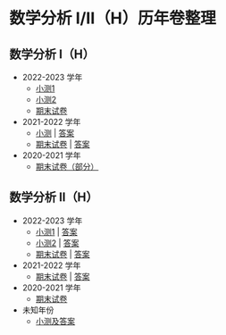 # 数学分析 I/II（H）历年卷整理

## 数学分析 I（H）

-   2022-2023 学年
    -   [小测1](analysis1_paper/22test1.pdf)
    -   [小测2](analysis1_paper/22test2.pdf)
    -   [期末试卷](analysis1_paper/22exam.pdf)
-   2021-2022 学年
    -   [小测](analysis1_paper/21test.pdf) | [答案](analysis1_paper/21test_answer.pdf)
    -   [期末试卷](analysis1_paper/21exam.pdf) | [答案](analysis1_paper/21exam_answer.pdf)
-   2020-2021 学年
    -   [期末试卷（部分）](analysis1_paper/20exam.pdf)

## 数学分析 II（H）

-   2022-2023 学年
    -   [小测1](analysis2_paper/22test1.pdf) | [答案](analysis2_paper/22test1_answer.pdf)
    -   [小测2](analysis2_paper/22test2.pdf) | [答案](analysis2_paper/22test2_answer.pdf)
    -   [期末试卷](analysis2_paper/22exam.pdf) | [答案](analysis2_paper/22exam_answer.pdf)
-   2021-2022 学年
    -   [期末试卷](analysis2_paper/21exam.pdf) | [答案](analysis2_paper/21exam_answer.pdf)
-   2020-2021 学年
    -   [期末试卷](analysis2_paper/20exam.pdf)
-   未知年份
    -   [小测及答案](analysis2_paper/22test2_answer.pdf)
